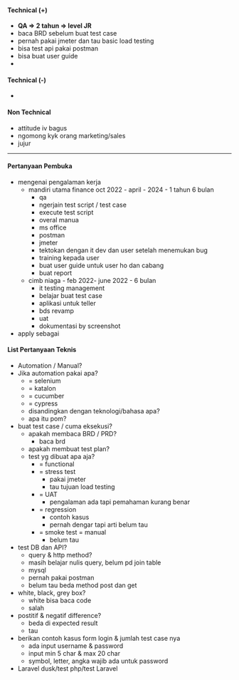 #### Technical (+) 

- **QA => 2 tahun => level JR**  
- baca BRD sebelum buat test case
- pernah pakai jmeter dan tau basic load testing
- bisa test api pakai postman
- bisa buat user guide
- 

#### Technical (-)  

- 

#### Non Technical  

- attitude iv bagus
- ngomong kyk orang marketing/sales
- jujur

---

#### Pertanyaan Pembuka

- mengenai pengalaman kerja  
	- mandiri utama finance oct 2022 - april - 2024 - 1 tahun 6 bulan
		- qa
		- ngerjain test script / test case
		- execute test script
		- overal manua
		- ms office
		- postman
		- jmeter
		- tektokan dengan it dev dan user setelah menemukan bug
		- training kepada user
		- buat user guide untuk user ho dan cabang
		- buat report
	- cimb niaga - feb 2022- june 2022 - 6 bulan
		- it testing management
		- belajar buat test case
		- aplikasi untuk teller
		- bds revamp
		- uat
		- dokumentasi by screenshot
- apply sebagai


#### List Pertanyaan Teknis

- Automation / Manual?  
- Jika automation pakai apa?
	- = selenium
	- = katalon
	- = cucumber
	- = cypress
	- disandingkan dengan teknologi/bahasa apa?
	- apa itu pom?
- buat test case / cuma eksekusi?
	- apakah membaca BRD / PRD?
		- baca brd
	- apakah membuat test plan?
	- test yg dibuat apa aja?
		- = functional
		- = stress test
			- pakai jmeter
			- tau tujuan load testing
		- = UAT
			- pengalaman ada tapi pemahaman kurang benar
		- = regression
			- contoh kasus
			- pernah dengar tapi arti belum tau
		- = smoke test = manual
			- belum tau
- test DB dan API?
	- query & http method?
	- masih belajar nulis query, belum pd join table
	- mysql
	- pernah pakai postman
	- belum tau beda method post dan get
- white, black, grey box?
	- white bisa baca code
	- salah
- postitif & negatif difference?
	- beda di expected result
	- tau
- berikan contoh kasus form login & jumlah test case nya
	- ada input username & password
	- input min 5 char & max 20 char
	- symbol, letter, angka wajib ada untuk password
- Laravel dusk/test php/test Laravel